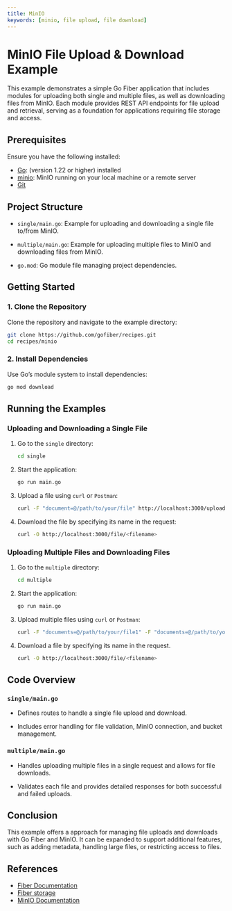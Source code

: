 ```yaml
---
title: MinIO
keywords: [minio, file upload, file download]
---
```


# MinIO File Upload & Download Example

This example demonstrates a simple Go Fiber application that includes modules for uploading both single and multiple files, as well as downloading files from MinIO. Each module provides REST API endpoints for file upload and retrieval, serving as a foundation for applications requiring file storage and access.

## Prerequisites

Ensure you have the following installed:

- [Go](https://golang.org/dl/): (version 1.22 or higher) installed
- [minio](https://min.io/download): MinIO running on your local machine or a remote server
- [Git](https://git-scm.com/downloads)

## Project Structure

- `single/main.go`: Example for uploading and downloading a single file to/from MinIO.

- `multiple/main.go`: Example for uploading multiple files to MinIO and downloading files from MinIO.

- `go.mod`: Go module file managing project dependencies.

## Getting Started

### 1. Clone the Repository

Clone the repository and navigate to the example directory:

```bash
git clone https://github.com/gofiber/recipes.git
cd recipes/minio
```

### 2. Install Dependencies

Use Go’s module system to install dependencies:

```bash
go mod download
```

## Running the Examples

### Uploading and Downloading a Single File

1. Go to the `single` directory:

   ```bash
   cd single
   ```

2. Start the application:

   ```bash
   go run main.go
   ```

3. Upload a file using `curl` or `Postman`:
   ```bash
   curl -F "document=@/path/to/your/file" http://localhost:3000/upload
   ```
4. Download the file by specifying its name in the request:

   ```bash
   curl -O http://localhost:3000/file/<filename>
   ```

### Uploading Multiple Files and Downloading Files

1. Go to the `multiple` directory:

   ```bash
   cd multiple
   ```

2. Start the application:

   ```bash
   go run main.go
   ```

3. Upload multiple files using `curl` or `Postman`:

   ```bash
   curl -F "documents=@/path/to/your/file1" -F "documents=@/path/to/your/file2" http://localhost:3000/upload
   ```

4. Download a file by specifying its name in the request.

   ```bash
   curl -O http://localhost:3000/file/<filename>
   ```

## Code Overview

### `single/main.go`

- Defines routes to handle a single file upload and download.

- Includes error handling for file validation, MinIO connection, and bucket management.

### `multiple/main.go`

- Handles uploading multiple files in a single request and allows for file downloads.

- Validates each file and provides detailed responses for both successful and failed uploads.

## Conclusion

This example offers a approach for managing file uploads and downloads with Go Fiber and MinIO. It can be expanded to support additional features, such as adding metadata, handling large files, or restricting access to files.

## References

- [Fiber Documentation](https://docs.gofiber.io)
- [Fiber storage](https://github.com/gofiber/storage)
- [MinIO Documentation](https://min.io/docs/)
